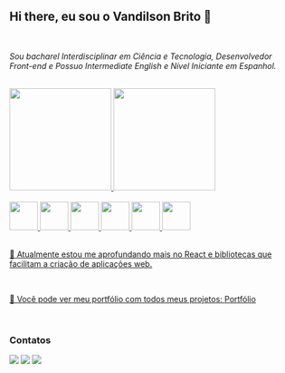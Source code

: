 ## Hi there, eu sou o Vandilson Brito 👋

<br>

<i>Sou bacharel Interdisciplinar em Ciência e Tecnologia, Desenvolvedor Front-end e Possuo Intermediate English e Nível Iniciante em Espanhol.</i>

<br>

<div>
<a href="https://github.com/vandilsonbrito">
<img loading="lazy" height="180em" src="https://github-readme-stats.vercel.app/api/top-langs/?username=vandilsonbrito&layout=compact&langs_count=7&theme=dracula"/>
<img loading="lazy" height="180em" src="https://github-readme-stats.vercel.app/api?username=vandilsonbrito&show_icons=true&theme=dracula&include_all_commits=true&count_private=true"/>
</div>

<br>

<div class="width= '100%' display='flex' justify-content='justify-between'">
        <img loading="lazy" src="https://cdn.jsdelivr.net/gh/devicons/devicon/icons/html5/html5-original.svg" width= "50" height= "50"/>   
        <img loading="lazy" src="https://cdn.jsdelivr.net/gh/devicons/devicon/icons/css3/css3-original.svg" width= "50" height= "50"/>   <img loading="lazy" src="https://cdn.jsdelivr.net/gh/devicons/devicon/icons/tailwindcss/tailwindcss-original-wordmark.svg" width= "50" height= "50"/>   
        <img loading="lazy" src="https://cdn.jsdelivr.net/gh/devicons/devicon/icons/javascript/javascript-original.svg" width= "50" height= "50"/>   
        <img loading="lazy" src="https://cdn.jsdelivr.net/gh/devicons/devicon/icons/react/react-original-wordmark.svg" width= "50" height= "50"/>   
        <img loading="lazy" src="https://cdn.jsdelivr.net/gh/devicons/devicon/icons/git/git-original-wordmark.svg" width= "50" height= "50"/>
</div>

<br>

🌱 Atualmente estou me aprofundando mais no React e bibliotecas que facilitam a criação de aplicações web.

<br>

🔭 Você pode ver meu portfólio com todos meus projetos: [Portfólio](https://vandilson-portfolio.netlify.app/)

<br>

### Contatos

<div>
<a href="https://instagram.com/frontendvan" target="_blank"><img loading="lazy" src="https://img.shields.io/badge/-Instagram-%23E4405F?style=for-the-badge&logo=instagram&logoColor=white" target="_blank"></a>
<a href = "mailto:vandilson25@outlook.com"><img loading="lazy" src="https://img.shields.io/badge/Gmail-D14836?style=for-the-badge&logo=gmail&logoColor=white" target="_blank"></a>
<a href="https://www.linkedin.com/in/vandilson-brito-b791b3216" target="_blank"><img loading="lazy" src="https://img.shields.io/badge/-LinkedIn-%230077B5?style=for-the-badge&logo=linkedin&logoColor=white" target="_blank"></a>   
</div>
 <!--
**vandilsonbrito/vandilsonbrito** is a ✨ _special_ ✨ repository because its `README.md` (this file) appears on your GitHub profile.

Here are some ideas to get you started:

- 🔭 I’m currently working on ...
- 🌱 I’m currently learning ...
- 👯 I’m looking to collaborate on ...
- 🤔 I’m looking for help with ...
- 💬 Ask me about ...
- 📫 How to reach me: ...
- 😄 Pronouns: ...
- ⚡ Fun fact: ...
-->
